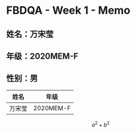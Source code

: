 # FBDQA - Week 1 - Memo

## 姓名：万宋莹

## 年级：2020MEM-F

## 性别：男

| 姓名   | 年级  |
| ------ | ----- |
| 万宋莹 | 2020MEM-F |

$$ 
a^2 + b^2
$$
